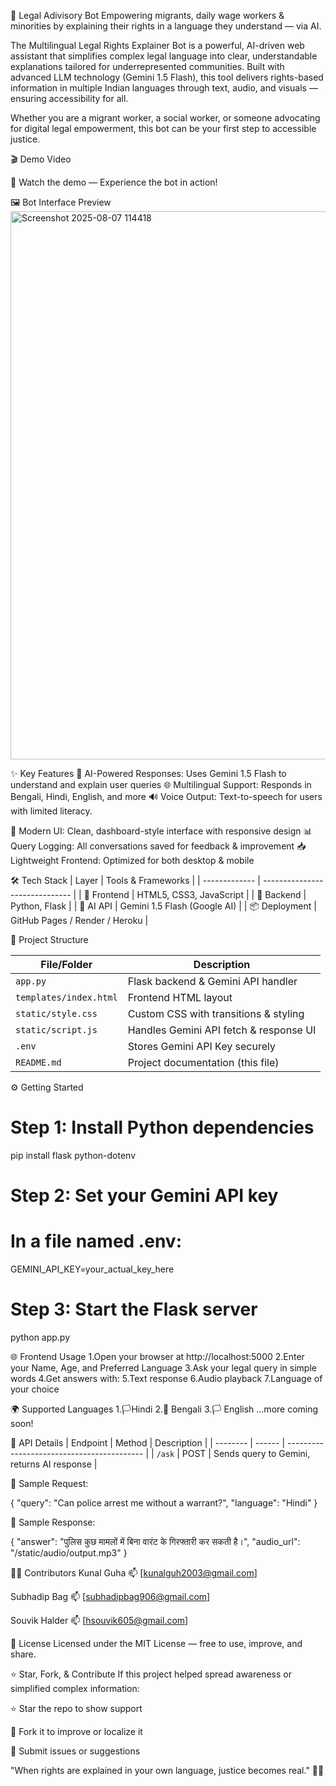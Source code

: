 🧠 Legal Adivisory Bot
Empowering migrants, daily wage workers & minorities by explaining their rights in a language they understand — via AI.

The Multilingual Legal Rights Explainer Bot is a powerful, AI-driven web assistant that simplifies complex legal language into clear, understandable explanations tailored for underrepresented communities. Built with advanced LLM technology (Gemini 1.5 Flash), this tool delivers rights-based information in multiple Indian languages through text, audio, and visuals — ensuring accessibility for all.

Whether you are a migrant worker, a social worker, or someone advocating for digital legal empowerment, this bot can be your first step to accessible justice.


🎬 Demo Video

🎥 Watch the demo — Experience the bot in action!



🖼️ Bot Interface Preview
<img width="1920" height="877" alt="Screenshot 2025-08-07 114418" src="https://github.com/user-attachments/assets/103e9800-90b1-4776-8234-2a1f71babec4" />


✨ Key Features
🧠 AI-Powered Responses: Uses Gemini 1.5 Flash to understand and explain user queries
🌐 Multilingual Support: Responds in Bengali, Hindi, English, and more
🔊 Voice Output: Text-to-speech for users with limited literacy.

🎨 Modern UI: Clean, dashboard-style interface with responsive design
📊 Query Logging: All conversations saved for feedback & improvement
📥 Lightweight Frontend: Optimized for both desktop & mobile

🛠️ Tech Stack
| Layer         | Tools & Frameworks             |
| ------------- | ------------------------------ |
| 🎨 Frontend   | HTML5, CSS3, JavaScript        |
| 🔧 Backend    | Python, Flask                  |
| 🧠 AI API     | Gemini 1.5 Flash (Google AI)   |
| 📦 Deployment | GitHub Pages / Render / Heroku |


📁 Project Structure

| File/Folder            | Description                            |
| ---------------------- | -------------------------------------- |
| `app.py`               | Flask backend & Gemini API handler     |
| `templates/index.html` | Frontend HTML layout                   |
| `static/style.css`     | Custom CSS with transitions & styling  |
| `static/script.js`     | Handles Gemini API fetch & response UI |
| `.env`                 | Stores Gemini API Key securely         |
| `README.md`            | Project documentation (this file)      |

⚙️ Getting Started
# Step 1: Install Python dependencies
pip install flask python-dotenv

# Step 2: Set your Gemini API key
# In a file named .env:
GEMINI_API_KEY=your_actual_key_here

# Step 3: Start the Flask server
python app.py

🌐 Frontend Usage
1.Open your browser at http://localhost:5000
2.Enter your Name, Age, and Preferred Language
3.Ask your legal query in simple words
4.Get answers with:
5.Text response
6.Audio playback
7.Language of your choice

🌍 Supported Languages
1.🏳️Hindi
2.🏴 Bengali
3.🏳 English
...more coming soon!

📡 API Details
| Endpoint | Method | Description                                |
| -------- | ------ | ------------------------------------------ |
| `/ask`   | POST   | Sends query to Gemini, returns AI response |

🧾 Sample Request:

{
  "query": "Can police arrest me without a warrant?",
  "language": "Hindi"
}

🧾 Sample Response:

{
  "answer": "पुलिस कुछ मामलों में बिना वारंट के गिरफ्तारी कर सकती है।",
  "audio_url": "/static/audio/output.mp3"
}

👨‍💻 Contributors
Kunal Guha
📫 [kunalguh2003@gmail.com]

Subhadip Bag
📫 [subhadipbag906@gmail.com]

Souvik Halder
📫 [hsouvik605@gmail.com]




📝 License
Licensed under the MIT License — free to use, improve, and share.

⭐ Star, Fork, & Contribute
If this project helped spread awareness or simplified complex information:

⭐ Star the repo to show support

🍴 Fork it to improve or localize it

🐛 Submit issues or suggestions

"When rights are explained in your own language, justice becomes real." 🧑‍⚖️

